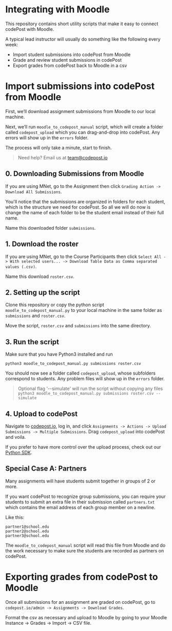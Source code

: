 # Integrating with Moodle

This repository contains short utility scripts that make it easy to connect codePost with Moodle.

A typical lead instructor will usually do something like the following every week:

- Import student submissions into codePost from Moodle
- Grade and review student submissions in codePost
- Export grades from codePost back to Moodle in a csv

# Import submissions into codePost from Moodle

First, we’ll download assignment submissions from Moodle to our local machine.

Next, we’ll run `moodle_to_codepost_manual` script, which will create a folder called `codepost_upload` which you can drag-and-drop into codePost. Any errors will show up in the `errors` folder.

The process will only take a minute, start to finish.

> Need help? Email us at team@codepost.io

## 0. Downloading Submissions from Moodle

If you are using MNet, go to the Assignment then click `Grading Action -> Download All Submissions`.

You'll notice that the submissions are organized in folders for each student, which is the structure we need for codePost. So all we will do now is change the name of each folder to be the student email instead of their full name.

Name this downloaded folder `submissions`.

## 1. Download the roster

If you are using MNet, go to the Course Participants then click `Select All -> With selected users... -> Download Table Data as Comma separated values (.csv)`.

Name this download `roster.csv`.

## 2. Setting up the script

Clone this repository or copy the python script `moodle_to_codepost_manual.py` to your local machine in the same folder as `submissions` and `roster.csv`.

Move the script, `roster.csv` and `submissions` into the same directory.

## 3. Run the script

Make sure that you have Python3 installed and run

`python3 moodle_to_codepost_manual.py submissions roster.csv`

You should now see a folder called `codepost_upload`, whose subfolders correspond to students. Any problem files will show up in the `errors` folder.

> Optional flag '--simulate' will run the script without copying any files
> `python3 moodle_to_codepost_manual.py submissions roster.csv --simulate`

## 4. Upload to codePost

Navigate to [codepost.io](https://codepost.io), log in, and click `Assignments -> Actions -> Upload Submissions -> Multiple Submissions`. Drag `codepost_upload` into codePost and voila.

If you prefer to have more control over the upload process, check out our [Python SDK](https://github.com/codepost-io/codepost-python).

## Special Case A: Partners

Many assignments will have students submit together in groups of 2 or more.

If you want codePost to recognize group submissions, you can require your students to submit an extra file in their submission called `partners.txt` which contains the email address of each group member on a newline.

Like this:

```
partner1@school.edu
partner2@school.edu
partner3@school.edu
```

The `moodle_to_codepost_manual` script will read this file from Moodle and do the work necessary to make sure the students are recorded as partners on codePost.

# Exporting grades from codePost to Moodle

Once all submissions for an assignment are graded on codePost, go to `codepost.io/admin -> Assignments -> Download Grades`.

Format the csv as necessary and upload to Moodle by going to your Moodle Instance -> Grades -> Import -> CSV file.
